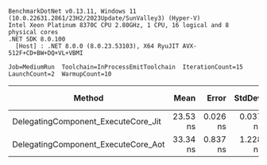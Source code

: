 ```

BenchmarkDotNet v0.13.11, Windows 11 (10.0.22631.2861/23H2/2023Update/SunValley3) (Hyper-V)
Intel Xeon Platinum 8370C CPU 2.80GHz, 1 CPU, 16 logical and 8 physical cores
.NET SDK 8.0.100
  [Host] : .NET 8.0.0 (8.0.23.53103), X64 RyuJIT AVX-512F+CD+BW+DQ+VL+VBMI

Job=MediumRun  Toolchain=InProcessEmitToolchain  IterationCount=15  
LaunchCount=2  WarmupCount=10  

```
| Method                              | Mean     | Error    | StdDev   | Ratio | RatioSD | Gen0   | Allocated | Alloc Ratio |
|------------------------------------ |---------:|---------:|---------:|------:|--------:|-------:|----------:|------------:|
| DelegatingComponent_ExecuteCore_Jit | 23.53 ns | 0.026 ns | 0.037 ns |  1.00 |    0.00 |      - |         - |          NA |
| DelegatingComponent_ExecuteCore_Aot | 33.34 ns | 0.837 ns | 1.228 ns |  1.42 |    0.05 | 0.0010 |      24 B |          NA |
